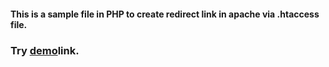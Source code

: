 #### This is a sample file in PHP to create redirect link in apache via .htaccess file.

### Try <a href="http://linux.sanjud.net/url">demo</a>link.
